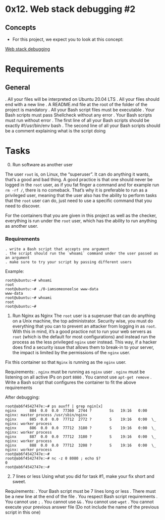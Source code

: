 # 0x12. Web stack debugging #2

## Concepts
* For this project, we expect you to look at this concept:

[Web stack debugging](https://intranet.alxswe.com/concepts/68)


# Requirements
## General
  . All your files will be interpreted on Ubuntu 20.04 LTS
  . All your files should end with a new line
  . A README.md file at the root of the folder of the project is mandatory
  . All your Bash script files must be executable
  . Your Bash scripts must pass Shellcheck without any error
  . Your Bash scripts must run without error
  . The first line of all your Bash scripts should be exactly #!/usr/bin/env bash
  . The second line of all your Bash scripts should be a comment explaining what is the script doing


# Tasks

0. Run software as another user

The user `root` is, on Linux, the “superuser”. It can do anything it wants, that’s a good and bad thing. A good practice is that one should never be logged in the `root` user, as if you fat finger a command and for example run `rm -rf /`, there is no comeback. That’s why it is preferable to run as a privileged user, meaning that the user also has the ability to perform tasks that the `root` user can do, just need to use a specific command that you need to discover.

For the containers that you are given in this project as well as the checker, everything is run under the `root` user, which has the ability to run anything as another user.

### Requirements
	. write a Bash script that accepts one argument
	. the script should run the `whoami` command under the user passed as an argument
	. make sure to try your script by passing different users

Example:
```
root@ubuntu:~# whoami
root
root@ubuntu:~# ./0-iamsomeoneelse www-data
www-data
root@ubuntu:~# whoami
root
root@ubuntu:~#
```

1. Run Nginx as Nginx
The `root` user is a superuser that can do anything on a Unix machine, the top administrator. Security wise, you must do everything that you can to prevent an attacker from logging in as `root`. With this in mind, it’s a good practice not to run your web servers as `root` (which is the default for most configurations) and instead run the process as the less privileged `nginx` user instead. This way, if a hacker does find a security issue that allows them to break-in to your server, the impact is limited by the permissions of the `nginx` user.

Fix this container so that `Nginx` is running as the `nginx` user.

Requirements:
	. `nginx` must be running as `nginx` user
	. `nginx` must be listening on all active IPs on port `8080`
	. You cannot use `apt-get remove`
	. Write a Bash script that configures the container to fit the above requirements

After debugging:
```
root@ab6f4542747e:~# ps auxff | grep ngin[x]
nginx      884  0.0  0.0  77360  2744 ?        Ss   19:16   0:00 nginx: master process /usr/sbin/nginx
nginx      885  0.0  0.0  77712  2772 ?        S    19:16   0:00  \_ nginx: worker process
nginx      886  0.0  0.0  77712  3180 ?        S    19:16   0:00  \_ nginx: worker process
nginx      887  0.0  0.0  77712  3180 ?        S    19:16   0:00  \_ nginx: worker process
nginx      888  0.0  0.0  77712  3208 ?        S    19:16   0:00  \_ nginx: worker process
root@ab6f4542747e:~#
root@ab6f4542747e:~# nc -z 0 8080 ; echo $?
0
root@ab6f4542747e:~#
```


2. 7 lines or less
Using what you did for task #1, make your fix short and sweet.

Requirements:
	. Your Bash script must be 7 lines long or less
	. There must be a new line at the end of the file
	. You respect Bash script requirements
	. You cannot use `;`
	. You cannot use `&&`
	. You cannot use `wget`
	. You cannot execute your previous answer file (Do not include the name of the previous script in this one)
